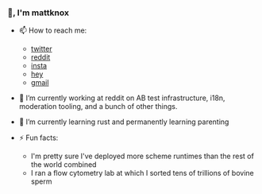 ### 👋, I'm mattknox

- 📫 How to reach me:
  * [twitter](https://www.twitter.com/mattknox)
  * [reddit](https://www.reddit.com/u/mattknox)
  * [insta](https://www.instagram.com/mattknox)
  * [hey](mailto://mattknox@hey.com)
  * [gmail](mailto://matthewknox@gmail.com)

- 🔭 I’m currently working at reddit on AB test infrastructure, i18n, moderation tooling, and a bunch of other things.
- 🌱 I’m currently learning rust and permanently learning parenting
- ⚡ Fun facts:
  * I'm pretty sure I've deployed more scheme runtimes than the rest of the world combined
  * I ran a flow cytometry lab at which I sorted tens of trillions of bovine sperm

<!--
**mattknox/mattknox** is a ✨ _special_ ✨ repository because its `README.md` (this file) appears on your GitHub profile.

Here are some ideas to get you started:

- 🔭 I’m currently working on ...
- 🌱 I’m currently learning ...
- 👯 I’m looking to collaborate on ...
- 🤔 I’m looking for help with ...
- 💬 Ask me about ...
- 📫 How to reach me: ...
- ⚡ Fun fact: ...
-->
